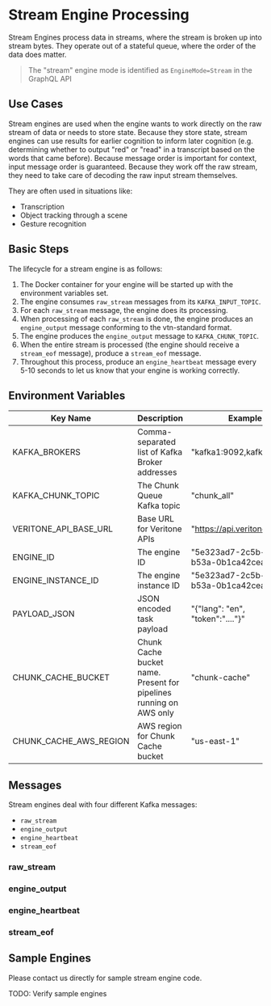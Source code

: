 # Stream Engine Processing

Stream Engines process data in streams, where the stream is broken up into stream bytes.
They operate out of a stateful queue, where the order of the data does matter.

> The "stream" engine mode is identified as `EngineMode=Stream` in the GraphQL API

## Use Cases

Stream engines are used when the engine wants to work directly on the raw stream of data or needs to store state.
Because they store state, stream engines can use results for earlier cognition to inform later cognition
(e.g. determining whether to output "red" or "read" in a transcript based on the words that came before).
Because message order is important for context, input message order is guaranteed.
Because they work off the raw stream, they need to take care of decoding the raw input stream themselves.

They are often used in situations like:

- Transcription
- Object tracking through a scene
- Gesture recognition

## Basic Steps

The lifecycle for a stream engine is as follows:

1. The Docker container for your engine will be started up with the environment variables set.
1. The engine consumes `raw_stream` messages from its `KAFKA_INPUT_TOPIC`.
1. For each `raw_stream` message, the engine does its processing.
1. When processing of each `raw_stream` is done, the engine produces an `engine_output` message conforming to the vtn-standard format. <!-- TODO: Link to vtn-standard format -->
1. The engine produces the `engine_output` message to `KAFKA_CHUNK_TOPIC`.
1. When the entire stream is processed (the engine should receive a `stream_eof` message), produce a `stream_eof` message.
1. Throughout this process, produce an `engine_heartbeat` message every 5-10 seconds to let us know that your engine is working correctly.

## Environment Variables

| Key Name | Description | Example |
| -------- | ----------- | ------- |
| KAFKA_BROKERS | Comma-separated list of Kafka Broker addresses | "kafka1:9092,kafka2:9092" |
| KAFKA_CHUNK_TOPIC | The Chunk Queue Kafka topic | "chunk_all" |
| VERITONE_API_BASE_URL | Base URL for Veritone APIs | "https://api.veritone.com" |
| ENGINE_ID | The engine ID | "5e323ad7-2c5b-48f6-b53a-0b1ca42ceab3"
| ENGINE_INSTANCE_ID | The engine instance ID | "5e323ad7-2c5b-48f6-b53a-0b1ca42ceab3_1" |
| PAYLOAD_JSON | JSON encoded task payload | "{\"lang\": \"en\", \"token\":\"....\"}" |
| CHUNK_CACHE_BUCKET | Chunk Cache bucket name. Present for pipelines running on AWS only | "chunk-cache" |
| CHUNK_CACHE_AWS_REGION | AWS region for Chunk Cache bucket | "us-east-1"|

## Messages

Stream engines deal with four different Kafka messages:

- `raw_stream`
- `engine_output`
- `engine_heartbeat`
- `stream_eof`

### raw_stream

[](../_messages/raw_stream.md ':include')

### engine_output

[](../_messages/engine_output.md ':include')

### engine_heartbeat

[](../_messages/engine_heartbeat.md ':include')

### stream_eof

[](../_messages/stream_eof.md ':include')

## Sample Engines

Please contact us directly for sample stream engine code.

TODO: Verify sample engines
